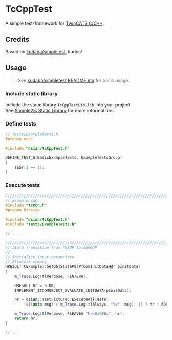 # TcCppTest

A simple test-framework for [TwinCAT3 C/C++](https://infosys.beckhoff.com/english.php?content=../content/1033/tc3_c/index.html).

## Credits

Based on [kudaba/simpletest](https://github.com/kudaba/simpletest), kudos!

## Usage

> See [kudaba/simpletest README.md](https://github.com/kudaba/simpletest#simpletest) for basic usage.

### Include static library
Include the static library `TcCppTestLib.lib` into your project.  
See [Sample25: Static Library](https://infosys.beckhoff.com/content/1033/tc3_c/112613003.html) for more informations.

### Define tests

```c++
// Tests/ExampleTests.h
#pragma once

#include "dsian/TcCppTest.h"

DEFINE_TEST_G(BasicExampleTests, ExampleTestsGroup)
{
    TEST(1 == 1);
}
```

### Execute tests

```c++
///////////////////////////////////////////////////////////////////////////////
// Example.cpp
#include "TcPch.h"
#pragma hdrstop

#include "dsian/TcCppTest.h"
#include "Tests/ExampleTests.h"

// . . .

///////////////////////////////////////////////////////////////////////////////
// State transition from PREOP to SAFEOP
//
// Initialize input parameters 
// Allocate memory
HRESULT CExample::SetObjStatePS(PTComInitDataHdr pInitData)
{
    m_Trace.Log(tlVerbose, FENTERA);

    HRESULT hr = S_OK;
    IMPLEMENT_ITCOMOBJECT_EVALUATE_INITDATA(pInitData);

    hr = dsian::TestFixture::ExecuteAllTests(
        [&](auto msg) { m_Trace.Log(tlAlways, "%s", msg); }) ? hr : ADS_E_ABORTED;

    m_Trace.Log(tlVerbose, FLEAVEA "hr=0x%08x", hr);
    return hr;
}

// ...
```
  